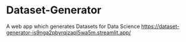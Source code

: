 # Dataset-Generator
A web app which generates Datasets for Data Science 
https://dataset-generator-is9nga2pbyrqjzapl5wa5m.streamlit.app/
